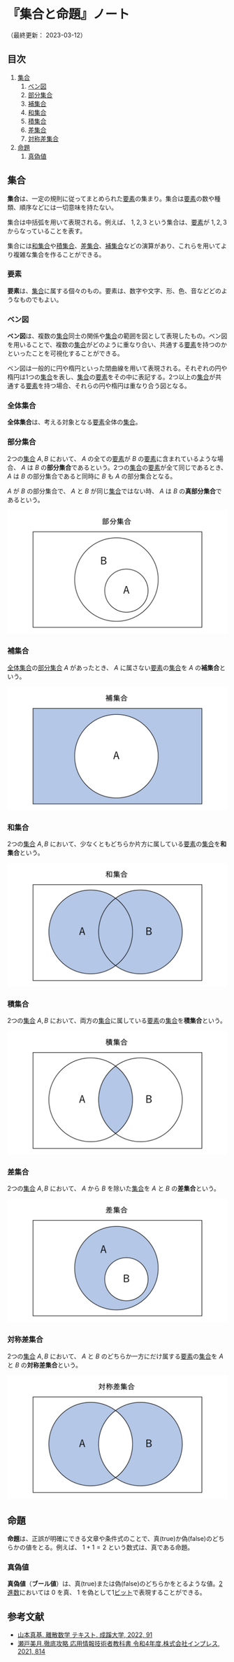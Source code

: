 # 『集合と命題』ノート

（最終更新： 2023-03-12）


## 目次

1. [集合](#集合)
	1. [ベン図](#ベン図)
	1. [部分集合](#部分集合)
	1. [補集合](#補集合)
	1. [和集合](#和集合)
	1. [積集合](#積集合)
	1. [差集合](#差集合)
	1. [対称差集合](#対称差集合)
1. [命題](#命題)
	1. [真偽値](#真偽値)


## 集合

**集合**は、一定の規則に従ってまとめられた[要素](#要素)の集まり。集合は[要素](#要素)の数や種類、順序などには一切意味を持たない。

集合は中括弧を用いて表現される。例えば、 ${1, 2, 3}$ という集合は、[要素](#要素)が $1, 2, 3$ からなっていることを表す。

集合には[和集合](#和集合)や[積集合](#積集合)、[差集合](#差集合)、[補集合](#補集合)などの演算があり、これらを用いてより複雑な集合を作ることができる。

### 要素

**要素**は、[集合](#集合)に属する個々のもの。要素は、数字や文字、形、色、音などどのようなものでもよい。

### ベン図

**ベン図**は、複数の[集合](#集合)同士の関係や[集合](#集合)の範囲を図として表現したもの。ベン図を用いることで、複数の[集合](#集合)がどのように重なり合い、共通する[要素](#要素)を持つのかといったことを可視化することができる。

ベン図は一般的に円や楕円といった閉曲線を用いて表現される。それぞれの円や楕円は1つの[集合](#集合)を表し、[集合](#集合)の[要素](#要素)をその中に表記する。2つ以上の[集合](#集合)が共通する[要素](#要素)を持つ場合、それらの円や楕円は重なり合う図となる。

### 全体集合

**全体集合**は、考える対象となる[要素](#要素)全体の[集合](#集合)。

### 部分集合

2つの[集合](#集合) $A, B$ において、 $A$ の全ての[要素](#要素)が $B$ の[要素](#要素)に含まれているような場合、 $A$ は $B$ の**部分集合**であるという。2つの[集合](#集合)の[要素](#集合)が全て同じであるとき、 $A$ は $B$ の部分集合であると同時に $B$ も $A$ の部分集合となる。

$A$ が $B$ の部分集合で、 $A$ と $B$ が同じ[集合](#集合)ではない時、 $A$ は $B$ の**真部分集合**であるという。

![部分集合のベン図](../assets/images/subset.png)

### 補集合

[全体集合](#全体集合)の[部分集合](#部分集合) $A$ があったとき、 $A$ に属さない[要素](#要素)の[集合](#集合)を $A$ の**補集合**という。

![補集合のベン図](../assets/images/complementary_set.png)

### 和集合

2つの[集合](#集合) $A, B$ において、少なくともどちらか片方に属している[要素](#要素)の[集合](#集合)を**和集合**という。

![和集合のベン図](../assets/images/union.png)

### 積集合

2つの[集合](#集合) $A, B$ において、両方の[集合](#集合)に属している[要素](#要素)の[集合](#集合)を**積集合**という。

![積集合のベン図](../assets/images/intersection.png)

### 差集合

2つの[集合](#集合) $A, B$ において、 $A$ から $B$ を除いた[集合](#集合)を $A$ と $B$ の**差集合**という。

![差集合のベン図](../assets/images/difference_set.png)

### 対称差集合

2つの[集合](#集合) $A, B$ において、 $A$ と $B$ のどちらか一方にだけ属する[要素](#要素)の[集合](#集合)を $A$ と $B$ の**対称差集合**という。

![対称差集合のベン図](../assets/images/symmetric_difference_set.png)


## 命題

**命題**は、正誤が明確にできる文章や条件式のことで、真(true)か偽(false)のどちらかの値をとる。例えば、 $1 + 1 = 2$ という数式は、真である命題。

### 真偽値

**真偽値**（**ブール値**）は、真(true)または偽(false)のどちらかをとるような値。[2進数](./radix.md#2進数)においては $0$ を真、 $1$ を偽として1[ビット](../../../_/chapters/computer_and_number.md#ビット)で表現することができる。


## 参考文献

- [山本真基. 離散数学 テキスト. 成蹊大学, 2022, 91](https://www.ci.seikei.ac.jp/yamamoto/lecture/dm/text.pdf)
- [瀬戸美月.徹底攻略 応用情報技術者教科書 令和4年度.株式会社インプレス, 2021, 814](https://book.impress.co.jp/books/1121101057)
